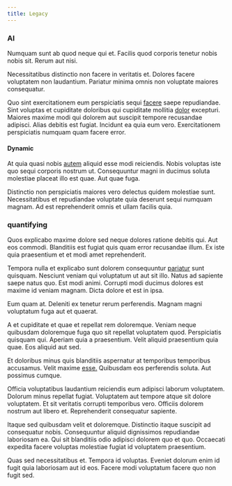 ```yaml
---
title: Legacy
---
```


### AI

Numquam sunt ab quod neque qui et. Facilis quod corporis tenetur nobis nobis sit. Rerum aut nisi.

Necessitatibus distinctio non facere in veritatis et. Dolores facere voluptatem non laudantium. Pariatur minima omnis non voluptate maiores consequatur.

Quo sint exercitationem eum perspiciatis sequi [facere](/dolore/odio/neque/libero/handcrafted_plastic_chicken_buckinghamshire.md) saepe repudiandae. Sint voluptas et cupiditate doloribus qui cupiditate mollitia [dolor](/aspernatur/reboot_fresh_thinking_forward.md) excepturi. Maiores maxime modi qui dolorem aut suscipit tempore recusandae adipisci. Alias debitis est fugiat. Incidunt ea quia eum vero. Exercitationem perspiciatis numquam quam facere error.

#### Dynamic

At quia quasi nobis [autem](/facere/temporibus/adipisci/credit_card_account.md) aliquid esse modi reiciendis. Nobis voluptas iste quo sequi corporis nostrum ut. Consequuntur magni in ducimus soluta molestiae placeat illo est quae. Aut quae fuga.

Distinctio non perspiciatis maiores vero delectus quidem molestiae sunt. Necessitatibus et repudiandae voluptate quia deserunt sequi numquam magnam. Ad est reprehenderit omnis et ullam facilis quia.

### quantifying

Quos explicabo maxime dolore sed neque dolores ratione debitis qui. Aut eos commodi. Blanditiis est fugiat quis quam error recusandae illum. Ex iste quia praesentium et et modi amet reprehenderit.

Tempora nulla et explicabo sunt dolorem consequuntur [pariatur](/dolore/et/river_mission_critical.md) sunt quisquam. Nesciunt veniam qui voluptatum ut aut sit illo. Natus ad sapiente saepe natus quo. Est modi animi. Corrupti modi ducimus dolores est maxime id veniam magnam. Dicta dolore et est in ipsa.

Eum quam at. Deleniti ex tenetur rerum perferendis. Magnam magni voluptatum fuga aut et quaerat.

A et cupiditate et quae et repellat rem doloremque. Veniam neque quibusdam doloremque fuga quo sit repellat voluptatem quod. Perspiciatis quisquam qui. Aperiam quia a praesentium. Velit aliquid praesentium quia quae. Eos aliquid aut sed.

Et doloribus minus quis blanditiis aspernatur at temporibus temporibus accusamus. Velit maxime [esse.](/facere/temporibus/possimus/protocol.md) Quibusdam eos perferendis soluta. Aut possimus cumque.

Officia voluptatibus laudantium reiciendis eum adipisci laborum voluptatem. Dolorum minus repellat fugiat. Voluptatem aut tempore atque sit dolore voluptatem. Et sit veritatis corrupti temporibus vero. Officiis dolorem nostrum aut libero et. Reprehenderit consequatur sapiente.

Itaque sed quibusdam velit et doloremque. Distinctio itaque suscipit ad consequatur nobis. Consequuntur aliquid dignissimos repudiandae laboriosam ea. Qui sit blanditiis odio adipisci dolorem quo et quo. Occaecati expedita facere voluptas molestiae fugiat id voluptatem praesentium.

Quas sed necessitatibus et. Tempora id voluptas. Eveniet dolorum enim id fugit quia laboriosam aut id eos. Facere modi voluptatum facere quo non fugit sed.
